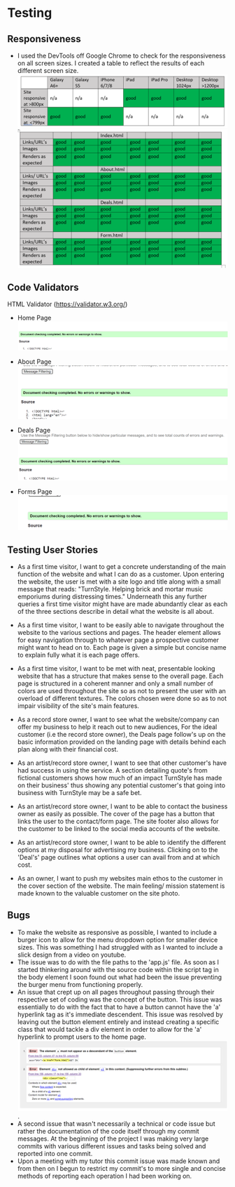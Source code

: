 
# Testing 
## Responsiveness
- I used the DevTools off Google Chrome to check for the responsiveness on all screen sizes. I created a table to reflect the results of each different screen size.
![GitHub Logo](/readme-files/responsiveness'.png)
![GitHub Logo](/readme-files/responsiveness-pages.png)


## Code Validators
HTML Validator (https://validator.w3.org/)

- Home Page
![GitHub Logo](/readme-files/index.html-validator-results.png)

- About Page
![GitHub Logo](/readme-files/about.html-validator-results.png)

- Deals Page
![GitHub Logo](/readme-files/deals.html-validator-results.png)

- Forms Page
![GitHub Logo](/readme-files/form.html-validator-results.png)

## Testing User Stories
- As a first time visitor, I want to get a concrete understanding of the main function of the website and what I can do as a customer.
Upon entering the website, the user is met with a site logo and title along with a small message that reads:
"TurnStyle. Helping brick and mortar music emporiums during distressing times." Underneath this any further queries a first time
visitor might have are made abundantly clear as each of the three sections describe in detail what the website is all about.

- As a first time visitor, I want to be easily able to navigate throughout the website to the various sections and pages.
The header element allows for easy navigation through to whatever page a prospective customer might want to head on to.
Each page is given a simple but concise name to explain fully what it is each page offers.

- As a first time visitor, I want to be met with neat, presentable looking website that has a structure that makes sense to the overall page.
Each page is structured in a coherent manner and only a small number of colors are used throughout the site so as not to present
the user with an overload of different textures. The colors chosen were done so as to not impair visibility of the site's main features.

- As a record store owner, I want to see what the website/company can offer my business to help it reach out to new audiences,
For the ideal customer (i.e the record store owner), the Deals page follow's up on the basic information provided on the landing page
with details behind each plan along with their financial cost.

- As an artist/record store owner, I want to see that other customer's have had success in using the service.
A section detailing quote's from fictional customers shows how much of an impact TurnStyle has made on their business'
thus showing any potential customer's that going into business with TurnStyle may be a safe bet.

- As an artist/record store owner, I want to be able to contact the business owner as easily as possible.
The cover of the page has a button that links the user to the contact/form page. The site footer also allows for
the customer to be linked to the social media accounts of the website.

- As an artist/record store owner, I want to be able to identify the different options at my disposal for advertising my business.
Clicking on to the 'Deal's' page outlines what options a user can avail from and at which cost.

- As an owner, I want to push my websites main ethos to the customer in the cover section of the website.
The main feeling/ mission statement is made known to the valuable customer on the site photo.

## Bugs
- To make the website as responsive as possible, I wanted to include a burger icon to allow for the menu dropdown option for smaller device sizes.
This was something I had struggled with as I wanted to include a slick design from a video on youtube. 
- The issue was to do with the file paths to the 'app.js' file. As soon as I started thinkering around with the source code within the script tag in the body element I soon found out what had been the issue preventing the burger menu from functioning properly.
- An issue that crept up on all pages throughout passing through their respective set of coding was the concept of the button.
This issue was essentially to do with the fact that to have a button cannot have the 'a' hyperlink tag as it's immediate descendent. This issue was resolved by leaving out the button element entirely and instead creating a specific class that would tackle a div element in order to allow for the 'a' hyperlink to prompt users to the home page.
![GitHub Logo](/readme-files/css-issues.png).
- A second issue that wasn't necessarily a technical or code issue but rather the documentation of the code itself through my commit messages. At the beginning of the project I was making very large commits with various different issues and tasks being solved 
and reported into one commit.
- Upon a meeting with my tutor this commit issue was made known and from then on I begun to restrict my commit's to more single and concise methods of reporting each operation I had been working on.
